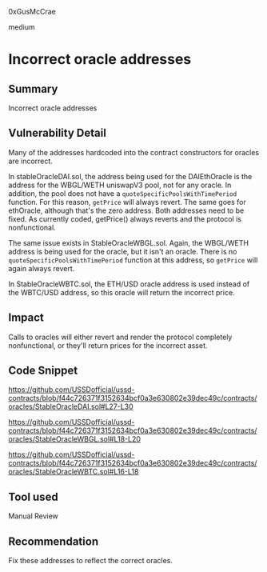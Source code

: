 0xGusMcCrae

medium

# Incorrect oracle addresses

## Summary

Incorrect oracle addresses

## Vulnerability Detail

Many of the addresses hardcoded into the contract constructors for oracles are incorrect.

In stableOracleDAI.sol, the address being used for the DAIEthOracle is the address for the WBGL/WETH uniswapV3 pool, not for any oracle. In addition, the pool does not have a `quoteSpecificPoolsWithTimePeriod` function. For this reason, `getPrice` will always revert. The same goes for ethOracle, although that's the zero address. Both addresses need to be fixed. As currently coded, getPrice() always reverts and the protocol is nonfunctional.

The same issue exists in StableOracleWBGL.sol. Again, the WBGL/WETH address is being used for the oracle, but it isn't an oracle. There is no `quoteSpecificPoolsWithTimePeriod` function at this address, so `getPrice` will again always revert.

In StableOracleWBTC.sol, the ETH/USD oracle address is used instead of the WBTC/USD address, so this oracle will return the incorrect price.

## Impact

Calls to oracles will either revert and render the protocol completely nonfunctional, or they'll return prices for the incorrect asset.

## Code Snippet

https://github.com/USSDofficial/ussd-contracts/blob/f44c726371f3152634bcf0a3e630802e39dec49c/contracts/oracles/StableOracleDAI.sol#L27-L30

https://github.com/USSDofficial/ussd-contracts/blob/f44c726371f3152634bcf0a3e630802e39dec49c/contracts/oracles/StableOracleWBGL.sol#L18-L20

https://github.com/USSDofficial/ussd-contracts/blob/f44c726371f3152634bcf0a3e630802e39dec49c/contracts/oracles/StableOracleWBTC.sol#L16-L18 

## Tool used

Manual Review

## Recommendation

Fix these addresses to reflect the correct oracles.